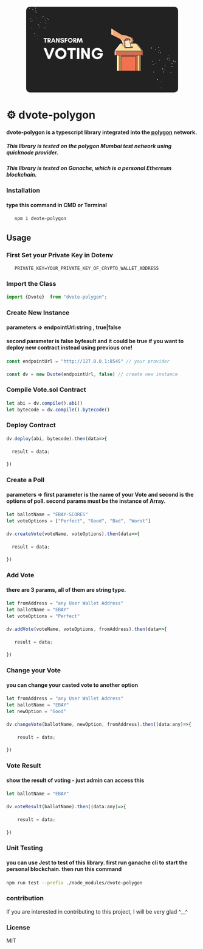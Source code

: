 <p style="text-align: center;">
  <img style="border-radius:10px;" src="asset/header/header.png" width="400px" alt="header.png">
</p>

# ⚙️ dvote-polygon

#### dvote-polygon is a typescript library integrated into the [polygon](https://polygon.technology/) network.

##### This library is tested on the polygon Mumbai test network using quicknode provider.
##### This library is tested on Ganache, which is a personal Ethereum blockchain.


### Installation
#### type this command in CMD or Terminal
```bash
   npm i dvote-polygon
```

## Usage
### First Set your Private Key in Dotenv
```env
   PRIVATE_KEY=YOUR_PRIVATE_KEY_OF_CRYPTO_WALLET_ADDRESS
```

### Import the Class
```js
import {Dvote}  from "dvote-polygon";
```

### Create New Instance
#### parameters => endpointUrl:string , true|false
#### second parameter is false byfeault and it could be true if you want to deploy new contract instead using previous one!
```js
const endpointUrl = "http://127.0.0.1:8545" // your provider

const dv = new Dvote(endpointUrl, false) // create new instance
```

### Compile Vote.sol Contract
```js
let abi = dv.compile().abi()
let bytecode = dv.compile().bytecode()
```

### Deploy Contract
```js
dv.deploy(abi, bytecode).then(data=>{

  result = data;

})
```

### Create a Poll
#### parameters => first parameter is the name of your Vote and second is the options of poll. second params must be the instance of Array.
```js
let ballotName = "EBAY-SCORES"
let voteOptions = ["Perfect", "Good", "Bad", "Worst"]

dv.createVote(voteName, voteOptions).then(data=>{

  result = data;

})
```

### Add Vote
#### there are 3 params, all of them are string type.
```js
let fromAddress = "any User Wallet Address"
let ballotName = "EBAY"
let voteOptions = "Perfect"

dv.addVote(voteName, voteOptions, fromAddress).then(data=>{

   result = data;
    
})
```

### Change your Vote
#### you can change your casted vote to another option
```js
let fromAddress = "any User Wallet Address"
let ballotName = "EBAY"
let newOption = "Good"

dv.changeVote(ballotName, newOption, fromAddress).then((data:any)=>{

    result = data;

})
```

### Vote Result
#### show the result of voting - just admin can access this
```js
let ballotName = "EBAY"

dv.voteResult(ballotName).then((data:any)=>{

    result = data;

})
```

### Unit Testing
#### you can use Jest to test of this library. first run ganache cli to start the personal blockchain. then run this command
```bash
npm run test --prefix ./node_modules/dvote-polygon
```

### contribution
If you are interested in contributing to this project, I will be very glad ^__^

### License
MIT

